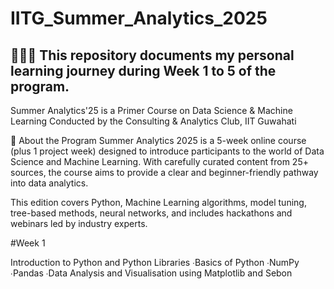 # IITG_Summer_Analytics_2025

## 👨🏻‍💻 This repository documents my personal learning journey during Week 1 to 5 of the program.

Summer Analytics'25 is a Primer Course on Data Science & Machine Learning
Conducted by the Consulting & Analytics Club, IIT Guwahati

📘 About the Program
Summer Analytics 2025 is a 5-week online course (plus 1 project week) designed to introduce participants to the world of Data Science and Machine Learning. With carefully curated content from 25+ sources, the course aims to provide a clear and beginner-friendly pathway into data analytics.

This edition covers Python, Machine Learning algorithms, model tuning, tree-based methods, neural networks, and includes hackathons and webinars led by industry experts.

#Week 1

Introduction to Python and Python Libraries
∙Basics of Python
∙NumPy
∙Pandas
∙Data Analysis and Visualisation using Matplotlib and Sebon


